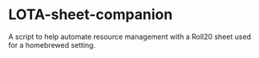 # LOTA-sheet-companion

A script to help automate resource management with a Roll20 sheet used for a homebrewed setting.
